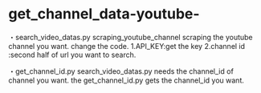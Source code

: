 # get_channel_data-youtube-

・search_video_datas.py
 scraping_youtube_channel
 scraping the youtube channel you want.
 change the code.
   1.API_KEY:get the key
   2.channel id :second half of url you want to search. 
 
 ・get_channel_id.py
  search_video_datas.py needs the channel_id of channel you want.
  the get_channel_id.py gets the channel_id you want.



